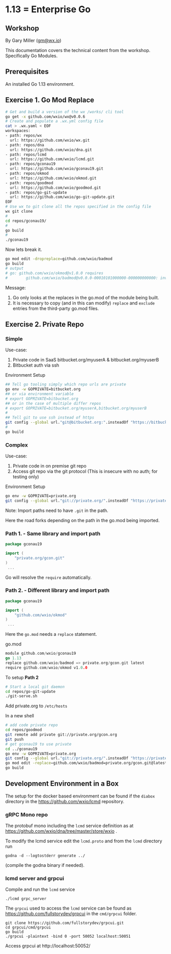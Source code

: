 # 1.13 = Enterprise Go
## Workshop

By Gary Miller
(gm@wx.io)

This documentation covers the technical content from the workshop.
Specifically Go Modules.

## Prerequisites

An installed Go 1.13 environment.

## Exercise 1. Go Mod Replace


``` bash
# Get and build a version of the wx /works/ cli tool
go get -x github.com/wxio/wx@v0.0.6
# Create and populate a .wx.yml config file
cat > .wx.yaml < EOF
workspaces:
- path: repos/wx
  url: https://github.com/wxio/wx.git
- path: repos/dna
  url: https://github.com/wxio/dna.git
- path: repos/lcmd
  url: https://github.com/wxio/lcmd.git
- path: repos/gconau19
  url: https://github.com/wxio/gconau19.git
- path: repos/okmod
  url: https://github.com/wxio/okmod.git
- path: repos/goodmod
  url: https://github.com/wxio/goodmod.git
- path: repos/go-git-update
  url: https://github.com/wxio/go-git-update.git
EOF
# Use wx to git clone all the repos specified in the config file
wx git clone
#
cd repos/gconau19/
#
go build
#
./gconau19

```

Now lets break it.

``` bash
go mod edit -dropreplace=github.com/wxio/badmod
go build
# output
# go: github.com/wxio/okmod@v1.0.0 requires
#        github.com/wxio/badmod@v0.0.0-00010101000000-000000000000: invalid version: unknown revision 000000000000
```

Message: 

1. Go only looks at the replaces in the go.mod of the module being built.
1. It is necessary to copy (and in this can modify) `replace` and `exclude` entries from the third-party go.mod files.

## Exercise 2. Private Repo

### Simple

Use-case:

1. Private code in SaaS bitbucket.org/myuserA & bitbucket.org/myuserB
1. Bitbucket auth via ssh

Environment Setup
``` bash
## Tell go tooling simply which repo urls are private
go env -w GOPRIVATE=bitbucket.org
## or via environment variable
# export GOPRIVATE=bitbucket.org
## or in the case of multiple differ repos
# export GOPRIVATE=bitbucket.org/myuserA,bitbucket.org/myuserB
#
## Tell git to use ssh instead of https
git config --global url."git@bitbucket.org:".insteadOf "https://bitbucket.org/"
#
go build
```

### Complex

Use-case:

1. Private code in on premise git repo
1. Access git repo via the git protocol (This is insecure with no auth; for testing only)

Environment Setup
``` bash
go env -w GOPRIVATE=private.org
git config --global url."git://private.org/".insteadOf "https://private.org/"
```

Note: Import paths need to have `.git` in the path.

Here the road forks depending on the path in the go.mod being imported.

### Path 1. - Same library and import path 

``` go
package gconau19

import (
    "private.org/gcon.git"
)
 ...
```
Go will resolve the `require` automatically.

### Path 2. - Different library and import path 

``` go
package gconau19

import (
    "github.com/wxio/okmod"
)
 ...
```

Here the `go.mod` needs a `replace` statement.

go.mod
``` go
module github.com/wxio/gconau19
go 1.13
replace github.com/wxio/badmod => private.org/gcon.git latest
require github.com/wxio/okmod v1.0.0

```

To setup **Path 2** 

``` bash
# Start a local git daemon
cd repos/go-git-update
./git-serve.sh
```

Add private.org to `/etc/hosts`

In a new shell
``` bash
# add code private repo
cd repos/goodmod
git remote add private git://private.org/gcon.org
git push
# get gconau19 to use private
cd ../gconau19
go env -w GOPRIVATE=private.org
git config --global url."git://private.org/".insteadOf "https://private.org/"
go mod edit -replace=github.com/wxio/badmod=private.org/gcon.git@latest
go build
```

## Development Environment in a Box

The setup for the docker based environment can be found if the `diabox` directory in the https://github.com/wxio/lcmd repository.

### gRPC Mono repo

The protobuf mono including the `lcmd` service definition as at https://github.com/wxio/dna/tree/master/store/wxio .

To modify the lcmd service edit the `lcmd.proto` and from the `lcmd` directory run 

```
godna -d --logtostderr generate ../
```

(compile the godna binary if needed).

### lcmd server and grpcui


Compile and run the `lcmd` service

```
./lcmd grpc_server
```

The `grpcui` used to access the `lcmd` service can be found as https://github.com/fullstorydev/grpcui in the `cmd/grpcui` folder.

```
git clone https://github.com/fullstorydev/grpcui.git
cd grpcui/cmd/grpcui
go build
./grpcui -plaintext -bind 0 -port 50052 localhost:50051
```

Access grpcui at
http://localhost:50052/
